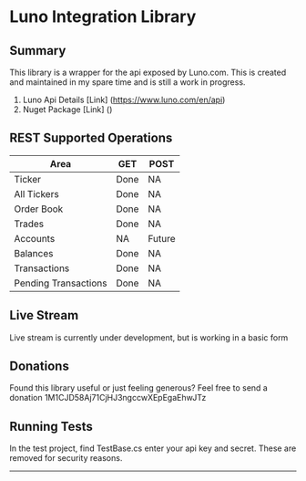 # Luno Integration Library

## Summary

This library is a wrapper for the api exposed by Luno.com.
This is created and maintained in my spare time and is still a work in progress.

1. Luno Api Details [Link] (https://www.luno.com/en/api)
2. Nuget Package [Link] ()

## REST Supported Operations

| Area  | GET | POST |
| -------------------- | ------- | ------- |
| Ticker | Done | NA |
| All Tickers | Done | NA |
| Order Book | Done | NA |
| Trades | Done | NA |
| Accounts | NA | Future |
| Balances | Done | NA |
| Transactions | Done | NA |
| Pending Transactions | Done | NA |

## Live Stream

Live stream is currently under development, but is working in a basic form

## Donations

Found this library useful or just feeling generous?
Feel free to send a donation 1M1CJD58Aj71CjHJ3ngccwXEpEgaEhwJTz

## Running Tests

In the test project, find TestBase.cs enter your api key and secret.
These are removed for security reasons.

***